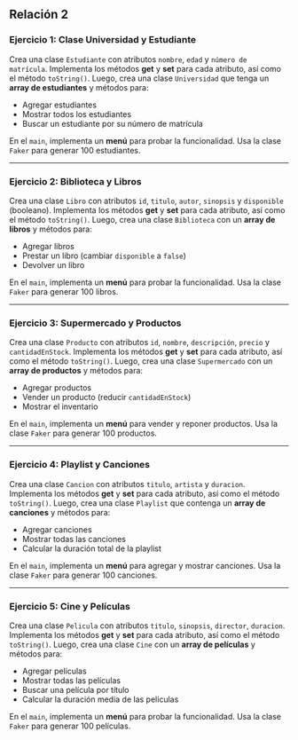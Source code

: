 ## Relación 2

### Ejercicio 1: Clase Universidad y Estudiante 
Crea una clase `Estudiante` con atributos `nombre`, `edad` y `número de matrícula`. Implementa los métodos **get** y **set** para cada atributo, así como el método `toString()`. Luego, crea una clase `Universidad` que tenga un **array de estudiantes** y métodos para:  
- Agregar estudiantes  
- Mostrar todos los estudiantes  
- Buscar un estudiante por su número de matrícula  

En el `main`, implementa un **menú** para probar la funcionalidad. Usa la clase `Faker` para generar 100 estudiantes.

---

### Ejercicio 2: Biblioteca y Libros 
Crea una clase `Libro` con atributos `id`, `titulo`, `autor`, `sinopsis` y `disponible` (booleano). Implementa los métodos **get** y **set** para cada atributo, así como el método `toString()`. Luego, crea una clase `Biblioteca` con un **array de libros** y métodos para:  
- Agregar libros  
- Prestar un libro (cambiar `disponible` a `false`)  
- Devolver un libro  

En el `main`, implementa un **menú** para probar la funcionalidad. Usa la clase `Faker` para generar 100 libros.

---

### Ejercicio 3: Supermercado y Productos 
Crea una clase `Producto` con atributos `id`, `nombre`, `descripción`, `precio` y `cantidadEnStock`. Implementa los métodos **get** y **set** para cada atributo, así como el método `toString()`. Luego, crea una clase `Supermercado` con un **array de productos** y métodos para:  
- Agregar productos  
- Vender un producto (reducir `cantidadEnStock`)  
- Mostrar el inventario  

En el `main`, implementa un **menú** para vender y reponer productos. Usa la clase `Faker` para generar 100 productos.

---

### Ejercicio 4: Playlist y Canciones
Crea una clase `Cancion` con atributos `titulo`, `artista` y `duracion`. Implementa los métodos **get** y **set** para cada atributo, así como el método `toString()`. Luego, crea una clase `Playlist` que contenga un **array de canciones** y métodos para:  
- Agregar canciones  
- Mostrar todas las canciones  
- Calcular la duración total de la playlist  

En el `main`, implementa un **menú** para agregar y mostrar canciones. Usa la clase `Faker` para generar 100 canciones.

---

### Ejercicio 5: Cine y Películas 
Crea una clase `Pelicula` con atributos `titulo`, `sinopsis`, `director`, `duracion`. Implementa los métodos **get** y **set** para cada atributo, así como el método `toString()`. Luego, crea una clase `Cine` con un **array de películas** y métodos para:  
- Agregar películas  
- Mostrar todas las películas  
- Buscar una película por título  
- Calcular la duración media de las películas  

En el `main`, implementa un **menú** para probar la funcionalidad. Usa la clase `Faker` para generar 100 películas.